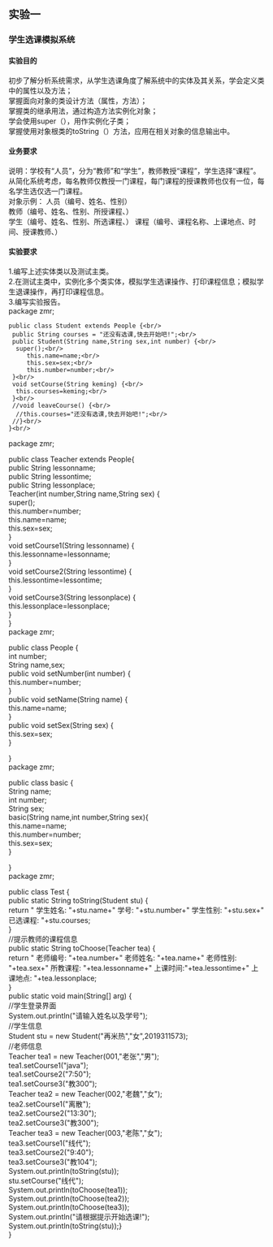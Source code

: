 ## 实验一<br/>
### 学生选课模拟系统<br/>
#### 实验目的<br/>
初步了解分析系统需求，从学生选课角度了解系统中的实体及其关系，学会定义类中的属性以及方法；<br/>
掌握面向对象的类设计方法（属性，方法）；<br/>
掌握类的继承用法，通过构造方法实例化对象；<br/>
学会使用super（），用作实例化子类；<br/>
掌握使用对象根类的toString（）方法，应用在相关对象的信息输出中。<br/>
#### 业务要求<br/>
说明：学校有“人员”，分为“教师”和“学生”，教师教授“课程”，学生选择“课程”。从简化系统考虑，每名教师仅教授一门课程，每门课程的授课教师也仅有一位，每名学生选仅选一门课程。<br/>
对象示例：	人员（编号、姓名、性别）<br/>
教师（编号、姓名、性别、所授课程、）<br/>
			学生（编号、姓名、性别、所选课程、）
			课程（编号、课程名称、上课地点、时间、授课教师、）<br/>
#### 实验要求<br/>
1.编写上述实体类以及测试主类。<br/>
2.在测试主类中，实例化多个类实体，模拟学生选课操作、打印课程信息；模拟学生退课操作，再打印课程信息。<br/>
3.编写实验报告。<br/>
 package zmr;<br/>

	public class Student extends People {<br/>
	 public String courses = "还没有选课,快去开始吧!";<br/>
	 public Student(String name,String sex,int number) {<br/>
	  super();<br/>
	     this.name=name;<br/>
	     this.sex=sex;<br/>
	     this.number=number;<br/>
	 }<br/>
	 void setCourse(String keming) {<br/>
	  this.courses=keming;<br/>
	 }<br/>
	 //void leaveCourse() {<br/>
	  //this.courses="还没有选课,快去开始吧!";<br/>
	 //}<br/>
	}<br/>
  package zmr;<br/>

public class Teacher extends People{<br/>
 public String lessonname;<br/>
 public String lessontime;<br/>
 public String lessonplace;<br/>
 Teacher(int number,String name,String sex) {<br/>
  super();<br/>
  this.number=number;<br/>
     this.name=name;<br/>
     this.sex=sex;<br/>
 }<br/>
 void setCourse1(String lessonname) {<br/>
  this.lessonname=lessonname;<br/>
 }<br/>
 void setCourse2(String lessontime) {<br/>
  this.lessontime=lessontime;<br/>
 }<br/>
 void setCourse3(String lessonplace) {<br/>
  this.lessonplace=lessonplace;<br/>
 }<br/>
}<br/>
package zmr;<br/>

public class People {<br/>
 int number;<br/>
 String name,sex;<br/>
 public void setNumber(int number) {<br/>
  this.number=number;<br/>
 }<br/>
 public void setName(String name) {<br/>
  this.name=name;<br/>
 }<br/>
 public void setSex(String sex) {<br/>
  this.sex=sex;<br/>
 }<br/>

}<br/>
package zmr;<br/>

public class basic {<br/>
	String name;<br/>
	int number;<br/>
	String sex;<br/>
	basic(String name,int number,String sex){<br/>
		this.name=name;<br/>
		this.number=number;<br/>
		this.sex=sex;<br/>
	}<br/>

}<br/>
package zmr;<br/>

public class Test {<br/>
	 public static String toString(Student stu) {<br/>
		  return " 学生姓名: "+stu.name+" 学号: "+stu.number+" 学生性别: "+stu.sex+" 已选课程: "+stu.courses;<br/>
		 }<br/>
		 //提示教师的课程信息<br/>
		 public static String toChoose(Teacher tea) {<br/>
		  return " 老师编号: "+tea.number+" 老师姓名: "+tea.name+" 老师性别: "+tea.sex+" 所教课程: "+tea.lessonname+" 上课时间:"+tea.lessontime+" 上课地点: "+tea.lessonplace;<br/>
		 }<br/>
		 public static void main(String[] arg) {<br/>
		  //学生登录界面<br/>
		     System.out.println("请输入姓名以及学号");<br/>
		     //学生信息<br/>
		     Student stu = new Student("再米热","女",2019311573);<br/>
		     //老师信息<br/>
		     Teacher tea1 = new Teacher(001,"老张","男");<br/>
		     tea1.setCourse1("java");<br/>
		     tea1.setCourse2("7:50");<br/>
		     tea1.setCourse3("教300");<br/>
		     Teacher tea2 = new Teacher(002,"老魏","女");<br/>
		     tea2.setCourse1("离散");<br/>
		     tea2.setCourse2("13:30");<br/>
		     tea2.setCourse3("教300");<br/>
		     Teacher tea3 = new Teacher(003,"老陈","女");<br/>
		     tea3.setCourse1("线代");<br/>
		     tea3.setCourse2("9:40");<br/>
		     tea3.setCourse3("教104");<br/>
		     System.out.println(toString(stu));<br/>
		     stu.setCourse("线代");<br/>
		     System.out.println(toChoose(tea1));<br/>
		     System.out.println(toChoose(tea2));<br/>
		     System.out.println(toChoose(tea3));<br/>
		     System.out.println("请根据提示开始选课!");<br/>
		     System.out.println(toString(stu));}<br/>
		}<br/>





